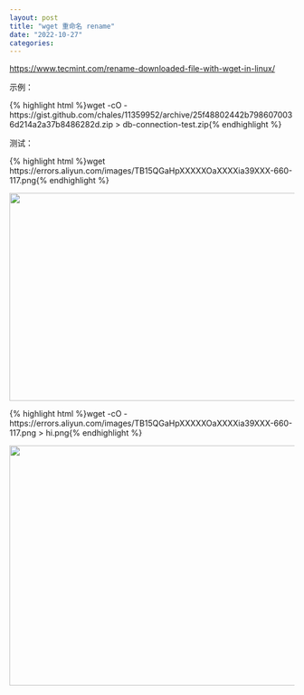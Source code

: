 ```yaml
---
layout: post
title: "wget 重命名 rename"
date: "2022-10-27"
categories: 
---
```

<p><a href="https://www.tecmint.com/rename-downloaded-file-with-wget-in-linux/">https://www.tecmint.com/rename-downloaded-file-with-wget-in-linux/</a></p>
<p>示例：</p>
{% highlight html %}wget -cO - https://gist.github.com/chales/11359952/archive/25f48802442b7986070036d214a2a37b8486282d.zip &gt; db-connection-test.zip{% endhighlight %}
<p>测试：</p>
{% highlight html %}wget https://errors.aliyun.com/images/TB15QGaHpXXXXXOaXXXXia39XXX-660-117.png{% endhighlight %}
<p><img height="368" src="/uploads/ckeditor/pictures/666/image-20221027164528-3.png" width="1491" /></p>
{% highlight html %}wget -cO - https://errors.aliyun.com/images/TB15QGaHpXXXXXOaXXXXia39XXX-660-117.png &gt; hi.png{% endhighlight %}
<p><img height="425" src="/uploads/ckeditor/pictures/665/image-20221027164441-2.png" width="1841" /></p>

